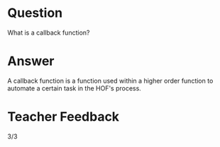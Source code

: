 # Question

What is a callback function?

# Answer

A callback function is a function used within a higher order function to automate a certain task in the HOF's process.

# Teacher Feedback
3/3